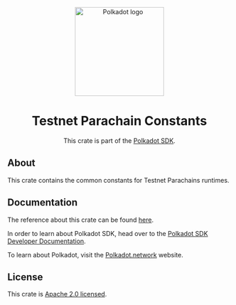 <div align="center">

<img
alt="Polkadot logo" width="200"
src="https://raw.githubusercontent.com/paritytech/polkadot-sdk/rzadp/readmes/docs/images/Polkadot_Logo_Horizontal_Pink_BlackOnWhite.png">

# Testnet Parachain Constants

This crate is part of the [Polkadot SDK](https://github.com/paritytech/polkadot-sdk/).

</div>

## About

This crate contains the common constants for Testnet Parachains runtimes.

## Documentation

The reference about this crate can be found [here](https://paritytech.github.io/polkadot-sdk/master/testnet_parachains_constants).

In order to learn about Polkadot SDK, head over to the [Polkadot SDK Developer Documentation](https://paritytech.github.io/polkadot-sdk/master/polkadot_sdk_docs/index.html).

To learn about Polkadot, visit the [Polkadot.network](https://polkadot.network/) website.

## License

This crate is [Apache 2.0 licensed](https://spdx.org/licenses/Apache-2.0.html).

